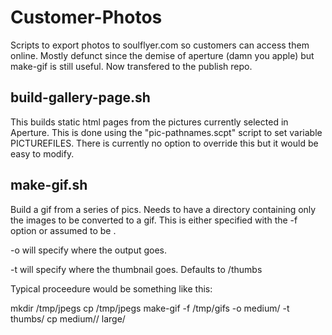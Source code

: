 # Customer-Photos

Scripts to export photos to soulflyer.com so customers can access them online. Mostly defunct since the demise of aperture (damn you apple) but make-gif is still useful. Now transfered to the publish repo.

## build-gallery-page.sh

This  builds static html pages from the pictures currently selected in Aperture. This is done using the "pic-pathnames.scpt" script to set variable PICTUREFILES. There is currently no option to override this but it would be easy to modify. 

## make-gif.sh

Build a gif from a series of pics. Needs to have a directory containing only the images to be converted to a gif. This is either specified with the -f option or assumed to be .

-o will specify where the output goes. 

-t will specify where the thumbnail goes. Defaults to <output folder>/thumbs

Typical proceedure would be something like this:

mkdir /tmp/jpegs
cp <jpegs frames> /tmp/jpegs
make-gif -f /tmp/gifs -o medium/<current-project> -t thumbs/<current-project> 
cp medium/<current-project>/<gif-name> large/<current-project>


